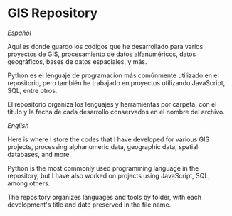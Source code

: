 # GIS Repository

*Español*

Aquí es donde guardo los códigos que he desarrollado para varios proyectos de GIS, procesamiento de datos alfanuméricos, datos geográficos, bases de datos espaciales, y más.

Python es el lenguaje de programación más comúnmente utilizado en el repositorio, pero también he trabajado en proyectos utilizando JavaScript, SQL, entre otros.

El repositorio organiza los lenguajes y herramientas por carpeta, con el título y la fecha de cada desarrollo conservados en el nombre del archivo.

*English*

Here is where I store the codes that I have developed for various GIS projects, processing alphanumeric data, geographic data, spatial databases, and more.

Python is the most commonly used programming language in the repository, but I have also worked on projects using JavaScript, SQL, among others.

The repository organizes languages and tools by folder, with each development's title and date preserved in the file name.
